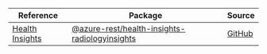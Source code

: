 | Reference | Package | Source |
|---|---|---|
|[Health Insights](health-insights-radiologyinsights-rest-readme.md)|[@azure-rest/health-insights-radiologyinsights](https://www.npmjs.com/package/@azure-rest/health-insights-radiologyinsights)|[GitHub](https://github.com/Azure/azure-sdk-for-js/blob/main/sdk/healthinsights/health-insights-radiologyinsights-rest)|
